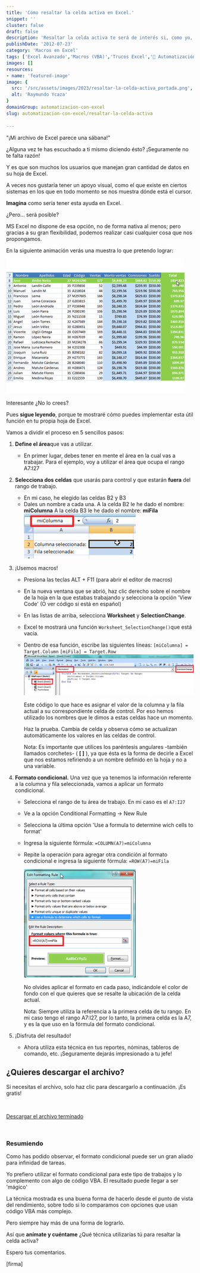```yaml
---
title: 'Cómo resaltar la celda activa en Excel.'
snippet: ''
cluster: false
draft: false 
description: 'Resaltar la celda activa te será de interés si, como yo, tienes de esos archivos que parecen una ""sábana"" y no quieres extraviarte entre todos esos datos.'
publishDate: '2012-07-23'
category: 'Macros en Excel'
tags: ['Excel Avanzado','Macros (VBA)','Trucos Excel','🤖 Automatización con Excel']
images: []
resources: 
- name: 'featured-image'
image: {
  src: '/src/assets/images/2023/resaltar-la-celda-activa_portada.png',
  alt: 'Raymundo Ycaza'
}
domainGroup: automatizacion-con-excel
slug: automatizacion-con-excel/resaltar-la-celda-activa

---
```


"¡Mi archivo de Excel parece una sábana!"

¿Alguna vez te has escuchado a ti mismo diciendo ésto? ¡Seguramente no te falta razón!

Y es que son muchos los usuarios que manejan gran cantidad de datos en su hoja de Excel.

A veces nos gustaría tener un apoyo visual, como el que existe en ciertos sistemas en los que en todo momento se nos muestra dónde está el cursor.

**Imagina** como sería tener esta ayuda en Excel.

¿Pero... será posible?

MS Excel no dispone de esa opción, no de forma nativa al menos; pero gracias a su gran flexibilidad, podemos realizar casi cualquier cosa que nos propongamos.

En la siguiente animación verás una muestra lo que pretendo lograr:

![Cómo resaltar celda activa](images/como-resaltar-celda-activa31.gif "Cómo resaltar celda activa")

Interesante ¿No lo crees?

Pues **sigue leyendo**, porque te mostraré cómo puedes implementar esta útil función en tu propia hoja de Excel.

Vamos a dividir el proceso en 5 sencillos pasos:

1. **Define el área**que vas a utilizar.
    - En primer lugar, debes tener en mente el área en la cual vas a trabajar. Para el ejemplo, voy a utilizar el área que ocupa el rango A7:I27
2. **Selecciona dos celdas** que usarás para control y que estarán **fuera** del rango de trabajo.
    - En mi caso, he elegido las celdas B2 y B3
    - Dales un nombre a cada una. A la celda B2 le he dado el nombre: **miColumna** A la celda B3 le he dado el nombre: **miFila**[![Dándole un nombre a las celdas de control](images/Image-011-300x1201.png "Dándole un nombre a las celdas de control")](http://raymundoycaza.com/wp-content/uploads/Image-0111.png)
3. ¡Usemos macros!
    - Presiona las teclas ALT + F11 (para abrir el editor de macros)
    - En la nueva ventana que se abrió, haz clic derecho sobre el nombre de la hoja en la que estabas trabajando y selecciona la opción 'View Code' (O ver código si está en español)
    - En las listas de arriba, selecciona **Worksheet** y **SelectionChange**.
    - Excel te mostrará una función `Worksheet_SelectionChange()`que está vacía.
    - Dentro de esa función, escribe las siguientes líneas: `[miColumna] = Target.Column` `[miFila] = Target.Row` [![Creando macro](images/creando-macro-resaltar-celda1-600x1441.png "Creando macro")](http://raymundoycaza.com/wp-content/uploads/creando-macro-resaltar-celda11.png)
        
        Este código lo que hace es asignar el valor de la columna y la fila actual a su correspondiente celda de control. Por eso hemos utilizado los nombres que le dimos a estas celdas hace un momento.
        
        Haz la prueba. Cambia de celda y observa cómo se actualizan automáticamente los valores en las celdas de control.
        
        Nota: Es importante que utilices los paréntesis angulares -también llamados corchetes- ( **\[ \]** ), ya que ésta es la forma de decirle a Excel que nos estamos refiriendo a un nombre definido en la hoja y no a una variable.
        
4. **Formato condicional.** Una vez que ya tenemos la información referente a la columna y fila seleccionada, vamos a aplicar un formato condicional.
    - Selecciona el rango de tu área de trabajo. En mi caso es el `A7:I27`
    - Ve a la opción Conditional Formatting -> New Rule
    - Selecciona la última opción 'Use a formula to determine wich cells to format'
    - Ingresa la siguiente fórmula: `=COLUMN(A7)=miColumna`
    - Repite la operación para agregar otra condición al formato condicional e ingresa la siguiente fórmula: `=ROW(A7)=miFila`
        
        [![Aplicar formato condicional](images/resaltar-celda-formato-condicional-300x2901.png "Aplicar formato condicional")](http://raymundoycaza.com/wp-content/uploads/resaltar-celda-formato-condicional1.png)
        
        No olvides aplicar el formato en cada paso, indicándole el color de fondo con el que quieres que se resalte la ubicación de la celda actual.
        
        Nota: Siempre utiliza la referencia a la primera celda de tu rango. En mi caso tengo el rango A7:I27, por lo tanto, la primera celda es la A7, y es la que uso en la fórmula del formato condicional.
        
5. ¡Disfruta del resultado!
    - Ahora utiliza esta técnica en tus reportes, nóminas, tableros de comando, etc. ¡Seguramente dejarás impresionado a tu jefe!

## ¿Quieres descargar el archivo?

Si necesitas el archivo, solo haz clic para descargarlo a continuación. ¡Es gratis!

 

[Descargar el archivo terminado](http://raymundoycaza.com/wp-content/uploads/resaltar-celda-activa.xlsm)

 

### Resumiendo

Como has podido observar, el formato condicional puede ser un gran aliado para infinidad de tareas.

Yo prefiero utilizar el formato condicional para este tipo de trabajos y lo complemento con algo de código VBA. El resultado puede llegar a ser 'mágico'

La técnica mostrada es una buena forma de hacerlo desde el punto de vista del rendimiento, sobre todo si lo comparamos con opciones que usan código VBA más complejo.

Pero siempre hay más de una forma de lograrlo.

Así que **anímate y cuéntame** ¿Qué técnica utilizarías tú para resaltar la celda activa?

Espero tus comentarios.

\[firma\]
